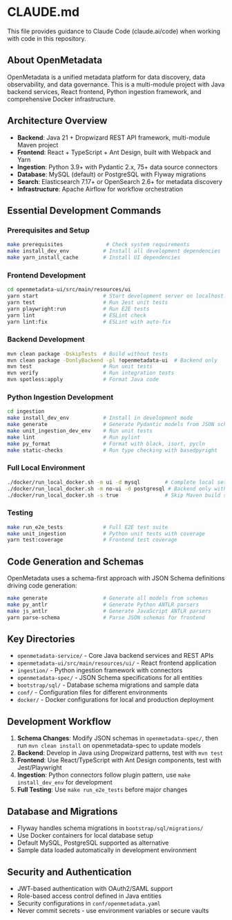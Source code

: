 # CLAUDE.md

This file provides guidance to Claude Code (claude.ai/code) when working with code in this repository.

## About OpenMetadata

OpenMetadata is a unified metadata platform for data discovery, data observability, and data governance. This is a multi-module project with Java backend services, React frontend, Python ingestion framework, and comprehensive Docker infrastructure.

## Architecture Overview

- **Backend**: Java 21 + Dropwizard REST API framework, multi-module Maven project
- **Frontend**: React + TypeScript + Ant Design, built with Webpack and Yarn
- **Ingestion**: Python 3.9+ with Pydantic 2.x, 75+ data source connectors
- **Database**: MySQL (default) or PostgreSQL with Flyway migrations
- **Search**: Elasticsearch 7.17+ or OpenSearch 2.6+ for metadata discovery
- **Infrastructure**: Apache Airflow for workflow orchestration

## Essential Development Commands

### Prerequisites and Setup
```bash
make prerequisites              # Check system requirements
make install_dev_env           # Install all development dependencies
make yarn_install_cache        # Install UI dependencies
```

### Frontend Development
```bash
cd openmetadata-ui/src/main/resources/ui
yarn start                     # Start development server on localhost:3000
yarn test                      # Run Jest unit tests
yarn playwright:run            # Run E2E tests
yarn lint                      # ESLint check
yarn lint:fix                  # ESLint with auto-fix
```

### Backend Development
```bash
mvn clean package -DskipTests  # Build without tests
mvn clean package -DonlyBackend -pl !openmetadata-ui  # Backend only
mvn test                       # Run unit tests
mvn verify                     # Run integration tests
mvn spotless:apply             # Format Java code
```

### Python Ingestion Development
```bash
cd ingestion
make install_dev_env           # Install in development mode
make generate                  # Generate Pydantic models from JSON schemas
make unit_ingestion_dev_env    # Run unit tests
make lint                      # Run pylint
make py_format                 # Format with black, isort, pycln
make static-checks             # Run type checking with basedpyright
```

### Full Local Environment
```bash
./docker/run_local_docker.sh -m ui -d mysql        # Complete local setup with UI
./docker/run_local_docker.sh -m no-ui -d postgresql # Backend only with PostgreSQL
./docker/run_local_docker.sh -s true               # Skip Maven build step
```

### Testing
```bash
make run_e2e_tests             # Full E2E test suite
make unit_ingestion            # Python unit tests with coverage
yarn test:coverage             # Frontend test coverage
```

## Code Generation and Schemas

OpenMetadata uses a schema-first approach with JSON Schema definitions driving code generation:

```bash
make generate                  # Generate all models from schemas
make py_antlr                  # Generate Python ANTLR parsers
make js_antlr                  # Generate JavaScript ANTLR parsers
yarn parse-schema              # Parse JSON schemas for frontend
```

## Key Directories

- `openmetadata-service/` - Core Java backend services and REST APIs
- `openmetadata-ui/src/main/resources/ui/` - React frontend application
- `ingestion/` - Python ingestion framework with connectors
- `openmetadata-spec/` - JSON Schema specifications for all entities
- `bootstrap/sql/` - Database schema migrations and sample data
- `conf/` - Configuration files for different environments
- `docker/` - Docker configurations for local and production deployment

## Development Workflow

1. **Schema Changes**: Modify JSON schemas in `openmetadata-spec/`, then run `mvn clean install` on openmetadata-spec to update models
2. **Backend**: Develop in Java using Dropwizard patterns, test with `mvn test`  
3. **Frontend**: Use React/TypeScript with Ant Design components, test with Jest/Playwright
4. **Ingestion**: Python connectors follow plugin pattern, use `make install_dev_env` for development
5. **Full Testing**: Use `make run_e2e_tests` before major changes

## Database and Migrations

- Flyway handles schema migrations in `bootstrap/sql/migrations/`
- Use Docker containers for local database setup
- Default MySQL, PostgreSQL supported as alternative
- Sample data loaded automatically in development environment

## Security and Authentication

- JWT-based authentication with OAuth2/SAML support
- Role-based access control defined in Java entities
- Security configurations in `conf/openmetadata.yaml`
- Never commit secrets - use environment variables or secure vaults